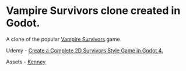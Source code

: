 # Vampire Survivors clone created in Godot.
 
A clone of the popular [Vampire Survivors](https://store.steampowered.com/app/1794680/Vampire_Survivors/) game.

Udemy - [Create a Complete 2D Survivors Style Game in Godot 4.](https://www.udemy.com/course/create-a-complete-2d-arena-survival-roguelike-game-in-godot-4/)

Assets - [Kenney](https://kenney.nl/assets)

